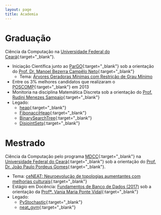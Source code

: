 ```yaml
---
layout: page
title: Academia
---
```


# Graduação

Ciência da Computação na [Universidade Federal do Ceará](http://www.ufc.br/){:target="\_blank"}.

- Iniciação Científica junto ao [ParGO](http://www.lia.ufc.br/~pargo/){:target="\_blank"}
sob a orientação do [Prof. Dr. Manoel Bezerra Campêlo Neto](http://lia.ufc.br/~mcampelo/){:target="\_blank"}
  - Tema: [Árvores Geradoras Mínimas com Restrição de Grau Mínimo](ic)
- Entre os 3% melhores candidatos que realizaram o [POSCOMP](http://www.sbc.org.br/educacao/poscomp){:target="\_blank"} em 2013
- Monitoria na disciplina Matemática Discreta sob a orientação do [Prof. Rudini Menezes Sampaio](http://www.lia.ufc.br/~rudini/){:target="\_blank"}
- Legado:
  - [heap](https://github.com/arthurpaulino/heap){:target="\_blank"}
  - [FibonacciHeap](https://github.com/arthurpaulino/FibonacciHeap){:target="\_blank"}
  - [BinarySearchTree](https://github.com/arthurpaulino/BinarySearchTree){:target="\_blank"}
  - [DisjointSets](https://github.com/arthurpaulino/DisjointSets){:target="\_blank"}

# Mestrado

Ciência da Computação pelo programa [MDCC](http://www.mdcc.ufc.br/){:target="\_blank"}
na [Universidade Federal do Ceará](http://www.ufc.br/){:target="\_blank"} sob a
orientação do [Prof. Dr. João Paulo Pordeus Gomes](http://lattes.cnpq.br/9553770402705512){:target="\_blank"}.

- Tema: [ceNEAT: Neuroevolução de topologias aumentantes com melhorias culturais](http://www.repositorio.ufc.br/handle/riufc/41804){:target="\_blank"}
- Estágio em Docência: [Fundamentos de Banco de Dados (2017)](sql) sob a orientação
da [Profª. Vania Maria Ponte Vidal](http://lattes.cnpq.br/9431229866203038){:target="\_blank"}
- Legado:
  - [PyStochastic](https://github.com/arthurpaulino/PyStochastic){:target="\_blank"}
  - [neat_gym](https://github.com/arthurpaulino/neat_gym){:target="\_blank"}
